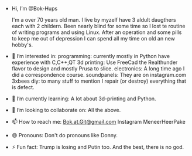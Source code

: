  - Hi, I’m @Bok-Hups

   I'm a over 70 years old man.
   I live by myzelf have 3 aldult daugthers each with 2 childern.
   Been nearly blind for some time so I lost te routine of writing programs and
   using Linux. 
   After an operation and some pills to keep me out of depression I can spend all 
   my time on old an new hobby's.

- 👀 I’m interested in:
  programming: currently mostly in Python have experience with C,C++,QT
  3d printing: Use FreeCad the Realthunder flavor to design and mostly Prusa to slice.
  electronics: A long time ago I did a correspondence course.
  soundpanels: They are on instagram.com 3xbees
  diy: to many stuff to mention I repair (or destroy) everything that is defect.

- 🌱 I’m currently learning:
  A lot about 3d-printing and Python.
  
- 💞️ I’m looking to collaborate on:
    All the above.
  
- 📫 How to reach me:
  Bok.at.Git@gmail.com
  Instagram MeneerHeerPake
   
- 😄 Pronouns:
  Don't do pronouns like Donny.

- ⚡ Fun fact:
  Trump is losing and Putin too.
  And the best, there is no god.

<!---
Bok-Hups/Bok-Hups is a ✨ special ✨ repository because its `README.md` (this file) appears on your GitHub profile.
You can click the Preview link to take a look at your changes.
--->
